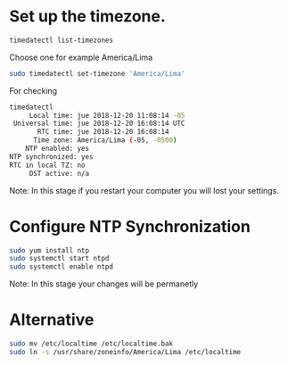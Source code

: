 <!-- TITLE: Linux/Timezone -->

# Set up the timezone.

```sh
timedatectl list-timezones
```

Choose one for example America/Lima

```sh
sudo timedatectl set-timezone 'America/Lima'
```

 For checking
 
 ```sh
timedatectl 
      Local time: jue 2018-12-20 11:08:14 -05
  Universal time: jue 2018-12-20 16:08:14 UTC
        RTC time: jue 2018-12-20 16:08:14
       Time zone: America/Lima (-05, -0500)
     NTP enabled: yes
NTP synchronized: yes
 RTC in local TZ: no
      DST active: n/a
```


Note: In this stage if you restart your computer you will lost your settings.
 # Configure NTP Synchronization
 

```sh
sudo yum install ntp
sudo systemctl start ntpd
sudo systemctl enable ntpd
```

Note: In this stage your changes will be permanetly


# Alternative

```sh
sudo mv /etc/localtime /etc/localtime.bak
sudo ln -s /usr/share/zoneinfo/America/Lima /etc/localtime
```
